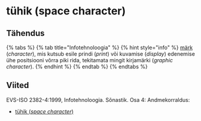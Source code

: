 # tühik \(space character\)

## Tähendus

{% tabs %}
{% tab title="Infotehnoloogia" %}
{% hint style="info" %}
[märk](maerk-character.md) \(_character_\), mis kutsub esile prindi \(_print_\) või kuvamise \(_display_\) edenemise ühe positsiooni võrra piki rida, tekitamata mingit kirjamärki \(_graphic character_\).
{% endhint %}
{% endtab %}
{% endtabs %}

## Viited

EVS-ISO 2382-4:1999, Infotehnoloogia. Sõnastik. Osa 4: Andmekorraldus:

* [tühik \(_space character_\)](http://www.eki.ee/dict/its/index.cgi?Q=D0885F25-6C03-1014-88DC-FC5F0DBED45A&F=GUID&C01=1&C02=0&C10=1)

